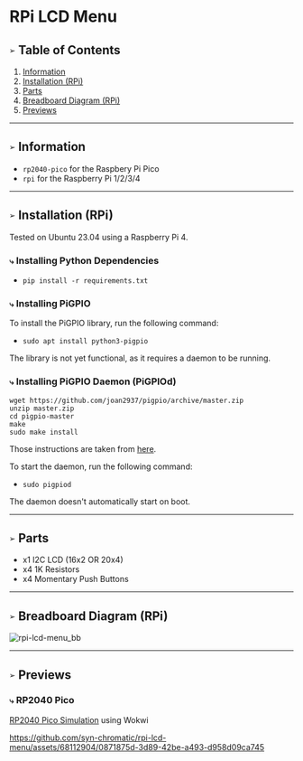 # RPi LCD Menu

## `➢` Table of Contents
1. [Information](#-information)
2. [Installation (RPi)](#-installation-rpi)
3. [Parts](#-parts)
4. [Breadboard Diagram (RPi)](#-breadboard-diagram-rpi)
5. [Previews](#-previews)

___
## `➢` Information
* `rp2040-pico` for the Raspbery Pi Pico 
* `rpi` for the Raspberry Pi 1/2/3/4

___
## `➢` Installation (RPi)
Tested on Ubuntu 23.04 using a Raspberry Pi 4.

### `⤷` Installing Python Dependencies
* `pip install -r requirements.txt`

### `⤷` Installing PiGPIO
To install the PiGPIO library, run the following command:
* `sudo apt install python3-pigpio`

The library is not yet functional, as it requires a daemon to be running.

### `⤷` Installing PiGPIO Daemon (PiGPIOd)
```shell
wget https://github.com/joan2937/pigpio/archive/master.zip
unzip master.zip
cd pigpio-master
make
sudo make install
```

Those instructions are taken from [here](https://abyz.me.uk/rpi/pigpio/download.html).

To start the daemon, run the following command:
* `sudo pigpiod`

The daemon doesn't automatically start on boot.

___
## `➢` Parts
* x1 I2C LCD (16x2 OR 20x4)
* x4 1K Resistors
* x4 Momentary Push Buttons

___
## `➢` Breadboard Diagram (RPi)
![rpi-lcd-menu_bb](https://github.com/syn-chromatic/rpi-lcd-menu/assets/68112904/6937a6d6-2d49-41e1-a1cf-360e7b928617)

___
## `➢` Previews
### `⤷` RP2040 Pico 
[RP2040 Pico Simulation](https://wokwi.com/projects/366452940481298433) using Wokwi

https://github.com/syn-chromatic/rpi-lcd-menu/assets/68112904/0871875d-3d89-42be-a493-d958d09ca745


